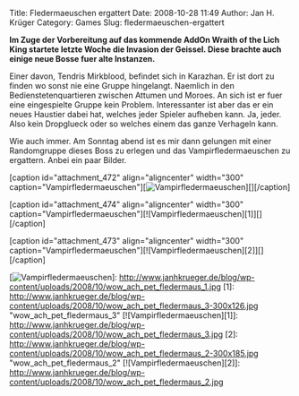 Title: Fledermaeuschen ergattert
Date: 2008-10-28 11:49
Author: Jan H. Krüger
Category: Games
Slug: fledermaeuschen-ergattert

**Im Zuge der Vorbereitung auf das kommende AddOn Wraith of the Lich
King startete letzte Woche die Invasion der Geissel. Diese brachte auch
einige neue Bosse fuer alte Instanzen.**  
  
Einer davon, Tendris Mirkblood, befindet sich in Karazhan. Er ist dort
zu finden wo sonst nie eine Gruppe hingelangt. Naemlich in den
Bedienstetenquartieren zwischen Attumen und Moroes. An sich ist er fuer
eine eingespielte Gruppe kein Problem. Interessanter ist aber das er ein
neues Haustier dabei hat, welches jeder Spieler aufheben kann. Ja,
jeder. Also kein Dropglueck oder so welches einem das ganze Verhageln
kann.  
  
Wie auch immer. Am Sonntag abend ist es mir dann gelungen mit einer
Randomgruppe dieses Boss zu erlegen und das Vampirfledermaeuschen zu
ergattern. Anbei ein paar Bilder.  
  
[caption id="attachment\_472" align="aligncenter" width="300"
caption="Vampirfledermaeuschen"][![Vampirfledermaeuschen][]][][/caption]  
  
[caption id="attachment\_474" align="aligncenter" width="300"
caption="Vampirfledermaeuschen"][![Vampirfledermaeuschen][1]][][/caption]  
  
[caption id="attachment\_473" align="aligncenter" width="300"
caption="Vampirfledermaeuschen"][![Vampirfledermaeuschen][2]][][/caption]

  [Vampirfledermaeuschen]: http://www.janhkrueger.de/blog/wp-content/uploads/2008/10/wow_ach_pet_fledermaus_1-300x221.jpg
    "wow_ach_pet_fledermaus_1"
  [![Vampirfledermaeuschen][]]: http://www.janhkrueger.de/blog/wp-content/uploads/2008/10/wow_ach_pet_fledermaus_1.jpg
  [1]: http://www.janhkrueger.de/blog/wp-content/uploads/2008/10/wow_ach_pet_fledermaus_3-300x126.jpg
    "wow_ach_pet_fledermaus_3"
  [![Vampirfledermaeuschen][1]]: http://www.janhkrueger.de/blog/wp-content/uploads/2008/10/wow_ach_pet_fledermaus_3.jpg
  [2]: http://www.janhkrueger.de/blog/wp-content/uploads/2008/10/wow_ach_pet_fledermaus_2-300x185.jpg
    "wow_ach_pet_fledermaus_2"
  [![Vampirfledermaeuschen][2]]: http://www.janhkrueger.de/blog/wp-content/uploads/2008/10/wow_ach_pet_fledermaus_2.jpg

